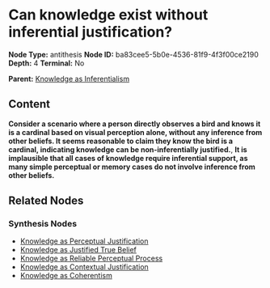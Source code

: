 # Can knowledge exist without inferential justification?

**Node Type:** antithesis
**Node ID:** ba83cee5-5b0e-4536-81f9-4f3f00ce2190
**Depth:** 4
**Terminal:** No

**Parent:** [Knowledge as Inferentialism](knowledge-as-inferentialism-synthesis-469e1a6a-4f3f-45af-b2a1-659a333ce6a6.md)

## Content

**Consider a scenario where a person directly observes a bird and knows it is a cardinal based on visual perception alone, without any inference from other beliefs. It seems reasonable to claim they know the bird is a cardinal, indicating knowledge can be non-inferentially justified.**, **It is implausible that all cases of knowledge require inferential support, as many simple perceptual or memory cases do not involve inference from other beliefs.**

## Related Nodes

### Synthesis Nodes

- [Knowledge as Perceptual Justification](knowledge-as-perceptual-justification-synthesis-e60b232b-e706-40a0-90fc-519ca03c6b92.md)
- [Knowledge as Justified True Belief](knowledge-as-justified-true-belief-synthesis-7c65d9d5-cf85-41f6-a012-b4cb903e9f8d.md)
- [Knowledge as Reliable Perceptual Process](knowledge-as-reliable-perceptual-process-synthesis-8f02e373-39e2-4dbc-87d5-b86b5344eeed.md)
- [Knowledge as Contextual Justification](knowledge-as-contextual-justification-synthesis-d6cf7b1e-872a-47d0-9c43-04bd957fcab6.md)
- [Knowledge as Coherentism](knowledge-as-coherentism-synthesis-e7ec3ef1-7e23-49b6-808b-ba88f5a0330d.md)
